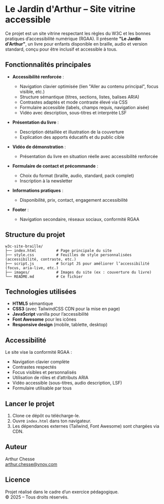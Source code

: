 # Le Jardin d'Arthur – Site vitrine accessible

Ce projet est un site vitrine respectant les règles du W3C et les bonnes pratiques d’accessibilité numérique (RGAA). Il présente **"Le Jardin d'Arthur"**, un livre pour enfants disponible en braille, audio et version standard, conçu pour être inclusif et accessible à tous.

## Fonctionnalités principales

- **Accessibilité renforcée** :  
  - Navigation clavier optimisée (lien "Aller au contenu principal", focus visible, etc.)
  - Structure sémantique (titres, sections, listes, balises ARIA)
  - Contrastes adaptés et mode contraste élevé via CSS
  - Formulaire accessible (labels, champs requis, navigation aisée)
  - Vidéo avec description, sous-titres et interprète LSF

- **Présentation du livre** :  
  - Description détaillée et illustration de la couverture
  - Explication des apports éducatifs et du public cible

- **Vidéo de démonstration** :  
  - Présentation du livre en situation réelle avec accessibilité renforcée

- **Formulaire de contact et précommande** :  
  - Choix du format (braille, audio, standard, pack complet)
  - Inscription à la newsletter

- **Informations pratiques** :  
  - Disponibilité, prix, contact, engagement accessibilité

- **Footer** :  
  - Navigation secondaire, réseaux sociaux, conformité RGAA

## Structure du projet

```
w3c-site-braille/
├── index.html         # Page principale du site
├── style.css          # Feuilles de style personnalisées (accessibilité, contraste, etc.)
├── script.js          # Script JS pour améliorer l’accessibilité (focus, aria-live, etc.)
├── images/            # Images du site (ex : couverture du livre)
└── README.md          # Ce fichier
```

## Technologies utilisées

- **HTML5** sémantique
- **CSS3** (avec TailwindCSS CDN pour la mise en page)
- **JavaScript** vanilla pour l’accessibilité
- **Font Awesome** pour les icônes
- **Responsive design** (mobile, tablette, desktop)

## Accessibilité

Le site vise la conformité RGAA :
- Navigation clavier complète
- Contrastes respectés
- Focus visibles et personnalisés
- Utilisation de rôles et d’attributs ARIA
- Vidéo accessible (sous-titres, audio description, LSF)
- Formulaire utilisable par tous

## Lancer le projet

1. Clone ce dépôt ou télécharge-le.
2. Ouvre `index.html` dans ton navigateur.
3. Les dépendances externes (Tailwind, Font Awesome) sont chargées via CDN.

## Auteur

Arthur Chesse  
arthur.chesse@ynov.com

## Licence

Projet réalisé dans le cadre d’un exercice pédagogique.  
© 2025 – Tous droits réservés.
